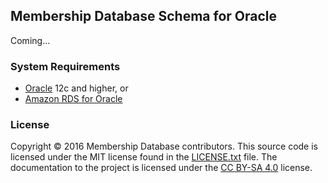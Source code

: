 ## Membership Database Schema for Oracle

Coming...

### System Requirements

  * [Oracle](https://www.oracle.com/database/) 12c and higher, or
  * [Amazon RDS for Oracle](https://aws.amazon.com/rds/oracle/)

### License

Copyright © 2016 Membership Database contributors. This source code is licensed
under the MIT license found in the [LICENSE.txt](https://github.com/membership/membership.db/blob/master/LICENSE.txt)
file. The documentation to the project is licensed under the
[CC BY-SA 4.0](http://creativecommons.org/licenses/by-sa/4.0/) license.
